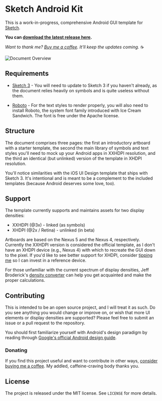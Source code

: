 # Sketch Android Kit

This is a work-in-progress, comprehensive Android GUI template for [Sketch](http://bohemiancoding.com/sketch/).

**You can [download the latest release here](https://github.com/wikichen/sketch-android-kit/releases).**

*Want to thank me? [Buy me a coffee][donate]. It'll keep the updates coming.* :coffee:

![Document Overview](https://raw.githubusercontent.com/wikichen/sketch-android-kit/master/images/overview.png)

## Requirements

* [Sketch 3](http://bohemiancoding.com/sketch/) - You will need to update to Sketch 3 if you haven't already, as the document relies heavily on symbols and is quite useless without them.

* [Roboto](http://developer.android.com/design/style/typography.html) - For the text styles to render properly, you will also need to install Roboto, the system font family introduced with Ice Cream Sandwich. The font is free under the Apache license.

## Structure

The document comprises three pages: the first an introductory artboard with a starter template, the second the main library of symbols and text styles you'll need to mock up your Android apps in XXHDPI resolution, and the third an identical (but unlinked) version of the template in XHDPI resolution.

You'll notice similarities with the iOS UI Design template that ships with Sketch 3. It's intentional and is meant to be a complement to the included templates (because Android deserves some love, too).

## Support

The template currently supports and maintains assets for two display densities:
* XXHDPI (@3x) - linked (as symbols)
* XHDPI (@2x / Retina) - unlinked (in beta)

Artboards are based on the Nexus 5 and the Nexus 4, respectively. Currently the XXHDPI version is considered the official template, as I don't have an XHDPI device (e.g., Nexus 4) with which to recreate the GUI down to the pixel. If you'd like to see better support for XHDPI, consider [tipping me][donate] so I can invest in a reference device.

For those unfamiliar with the current spectrum of display densities, Jeff Broderick's [density converter](http://density.brdrck.me/) can help you get acquainted and make the proper calculations.

## Contributing

This is intended to be an open source project, and I will treat it as such. Do you see anything you would change or improve on, or wish that more UI elements or display densities are supported? Please feel free to submit an issue or a pull request to the repository.

You should first familiarize yourself with Android's design paradigm by reading through [Google's official Android design guide](https://developer.android.com/design/index.html).

### Donating

If you find this project useful and want to contribute in other ways, [consider buying me a coffee][donate]. My addled, caffeine-craving body thanks you.

[donate]: https://www.paypal.com/cgi-bin/webscr?cmd=_donations&business=paypal%40chen%2eio&lc=US&item_name=Sketch%20Android%20Kit%20coffee%20tip&item_number=wikichen&amount=4%2e00&currency_code=USD&bn=PP%2dDonationsBF%3abtn_donateCC_LG%2egif%3aNonHosted

## License

The project is released under the MIT license. See `LICENSE` for more details.
